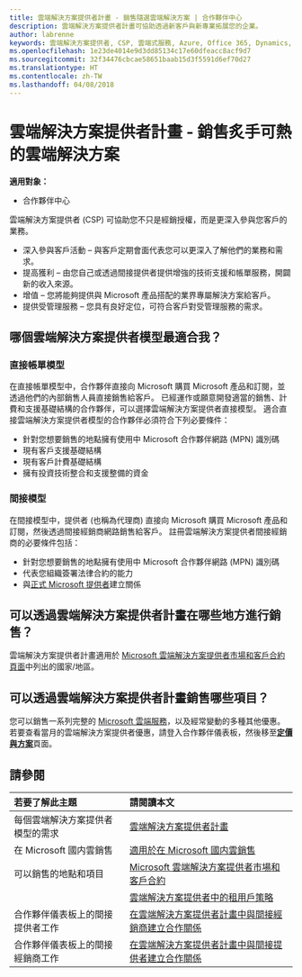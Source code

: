 ```yaml
---
title: 雲端解決方案提供者計畫 - 銷售隨選雲端解決方案 | 合作夥伴中心
description: 雲端解決方案提供者計畫可協助透過新客戶與新專業拓展您的企業。
author: labrenne
keywords: 雲端解決方案提供者, CSP, 雲端式服務, Azure, Office 365, Dynamics, 雲端解決方案提供者合作夥伴, 過雲端解決方案提供者銷售, 直接合作夥伴, 間接雲端解決方案提供者合作夥伴, 間接雲端解決方案提供者經銷商, 直接雲端解決方案提供者, 間接雲端解決方案提供者, 直接模型, 間接模型, 間接經銷商, 間接提供者, 提供者, 散發者, 雲端解決方案提供者計畫
ms.openlocfilehash: 1e23de4014e9d3dd85134c17e60dfeacc8acf9d7
ms.sourcegitcommit: 32f34476cbcae58651baab15d3f5591d6ef70d27
ms.translationtype: HT
ms.contentlocale: zh-TW
ms.lasthandoff: 04/08/2018
---
```

# <a name="cloud-solution-provider-program---selling-in-demand-cloud-solutions"></a>雲端解決方案提供者計畫 - 銷售炙手可熱的雲端解決方案 

**適用對象：**

-  合作夥伴中心

雲端解決方案提供者 (CSP) 可協助您不只是經銷授權，而是更深入參與您客戶的業務。
 
- 深入參與客戶活動 – 與客戶定期會面代表您可以更深入了解他們的業務和需求。
- 提高獲利 – 由您自己或透過間接提供者提供增強的技術支援和帳單服務，開闢新的收入來源。  
- 增值 – 您將能夠提供與 Microsoft 產品搭配的業界專屬解決方案給客戶。
- 提供受管理服務 – 您具有良好定位，可符合客戶對受管理服務的需求。 

## <a name="which-csp-model-is-best-for-me"></a>哪個雲端解決方案提供者模型最適合我？

### <a name="direct-bill-model"></a>直接帳單模型

 在直接帳單模型中，合作夥伴直接向 Microsoft 購買 Microsoft 產品和訂閱，並透過他們的內部銷售人員直接銷售給客戶。 已經運作或願意開發適當的銷售、計費和支援基礎結構的合作夥伴，可以選擇雲端解決方案提供者直接模型。 適合直接雲端解決方案提供者模型的合作夥伴必須符合下列必要條件：
- 針對您想要銷售的地點擁有使用中 Microsoft 合作夥伴網路 (MPN) 識別碼
- 現有客戶支援基礎結構
- 現有客戶計費基礎結構
- 擁有投資技術整合和支援整備的資金


### <a name="indirect-model"></a>間接模型

在間接模型中，提供者 (也稱為代理商) 直接向 Microsoft 購買 Microsoft 產品和訂閱，然後透過間接經銷商網路銷售給客戶。 註冊雲端解決方案提供者間接經銷商的必要條件包括：

- 針對您想要銷售的地點擁有使用中 Microsoft 合作夥伴網路 (MPN) 識別碼
-  代表您組織簽署法律合約的能力
- 與[正式 Microsoft 提供者](https://partnercenter.microsoft.com/partner/find-a-provider)建立關係


## <a name="where-can-i-sell-through-the-csp-program"></a>可以透過雲端解決方案提供者計畫在哪些地方進行銷售？

雲端解決方案提供者計畫適用於 [Microsoft 雲端解決方案提供者市場和客戶合約頁面](agreements.md)中列出的國家/地區。  

## <a name="what-can-i-sell-through-the-csp-program"></a>可以透過雲端解決方案提供者計畫銷售哪些項目？

您可以銷售一系列完整的 [Microsoft 雲端服務](https://partner.microsoft.com/cloud-solution-provider/products-and-services)，以及經常變動的多種其他優惠。 若要查看當月的雲端解決方案提供者優惠，請登入合作夥伴儀表板，然後移至[**定價與方案**](https://partnercenter.microsoft.com/pcv/sales)頁面。

## <a name="see-also"></a>請參閱 


|**若要了解此主題**   |**請閱讀本文**   |
|:---------------------------|:--------------------|
|每個雲端解決方案提供者模型的需求   | [雲端解決方案提供者計畫](https://partnercenter.microsoft.com/partner/cloud-solution-provider)|
|在 Microsoft 國内雲銷售   | [適用於在 Microsoft 國内雲銷售](csp-national-clouds-overview.md)|
|可以銷售的地點和項目   |[Microsoft 雲端解決方案提供者市場和客戶合約](agreements.md)|
|  | [雲端解決方案提供者中的租用戶策略](regional-authorization-overview.md)
|合作夥伴儀表板上的間接提供者工作  |[在雲端解決方案提供者計畫中與間接經銷商建立合作關係](indirect-provider-tasks-in-partner-center.md)|
|合作夥伴儀表板上的間接經銷商工作   |[在雲端解決方案提供者計畫中與間接提供者建立合作關係](indirect-reseller-tasks-in-partner-center.md)|
